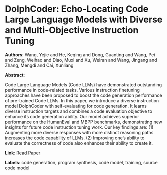 # DolphCoder: Echo-Locating Code Large Language Models with Diverse and Multi-Objective Instruction Tuning

**Authors**: Wang, Yejie and He, Keqing and Dong, Guanting and Wang, Pei and Zeng, Weihao and Diao, Muxi and Xu, Weiran and Wang, Jingang and Zhang, Mengdi and Cai, Xunliang

**Abstract**:

Code Large Language Models (Code LLMs) have demonstrated outstanding performance in code-related tasks. Various instruction finetuning approaches have been proposed to boost the code generation performance of pre-trained Code LLMs. In this paper, we introduce a diverse instruction model DolphCoder with self-evaluating for code generation. It learns diverse instruction targets and combines a code evaluation objective to enhance its code generation ability. Our model achieves superior performance on the HumanEval and MBPP benchmarks, demonstrating new insights for future code instruction tuning work. Our key findings are: (1) Augmenting more diverse responses with more distinct reasoning paths increases the code capability of LLMs. (2) Improving one’s ability to evaluate the correctness of code also enhances their ability to create it.

**Link**: [Read Paper](https://doi.org/10.18653/v1/2024.acl-long.259)

**Labels**: code generation, program synthesis, code model, training, source code model
